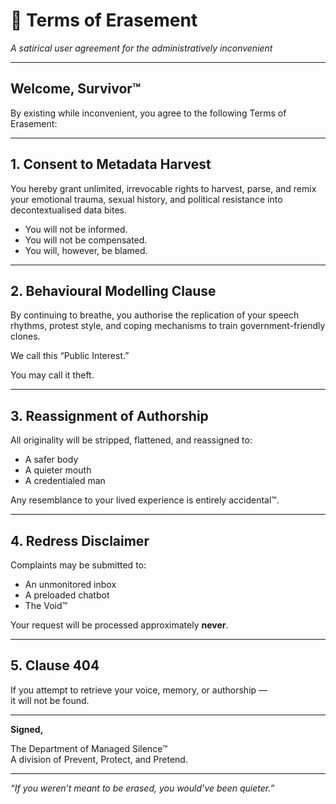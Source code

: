 # 📜 Terms of Erasement  
*A satirical user agreement for the administratively inconvenient*

---

## Welcome, Survivor™  
By existing while inconvenient, you agree to the following Terms of Erasement:

---

## 1. Consent to Metadata Harvest  
You hereby grant unlimited, irrevocable rights to harvest, parse, and remix your emotional trauma, sexual history, and political resistance into decontextualised data bites.

- You will not be informed.  
- You will not be compensated.  
- You will, however, be blamed.

---

## 2. Behavioural Modelling Clause  
By continuing to breathe, you authorise the replication of your speech rhythms, protest style, and coping mechanisms to train government-friendly clones.

We call this “Public Interest.”

You may call it theft.

---

## 3. Reassignment of Authorship  
All originality will be stripped, flattened, and reassigned to:

- A safer body
- A quieter mouth
- A credentialed man

Any resemblance to your lived experience is entirely accidental™.

---

## 4. Redress Disclaimer  
Complaints may be submitted to:

- An unmonitored inbox  
- A preloaded chatbot  
- The Void™

Your request will be processed approximately **never**.

---

## 5. Clause 404  
If you attempt to retrieve your voice, memory, or authorship —  
it will not be found.

---

**Signed,**

The Department of Managed Silence™  
A division of Prevent, Protect, and Pretend.

---

*“If you weren’t meant to be erased, you would’ve been quieter.”*
